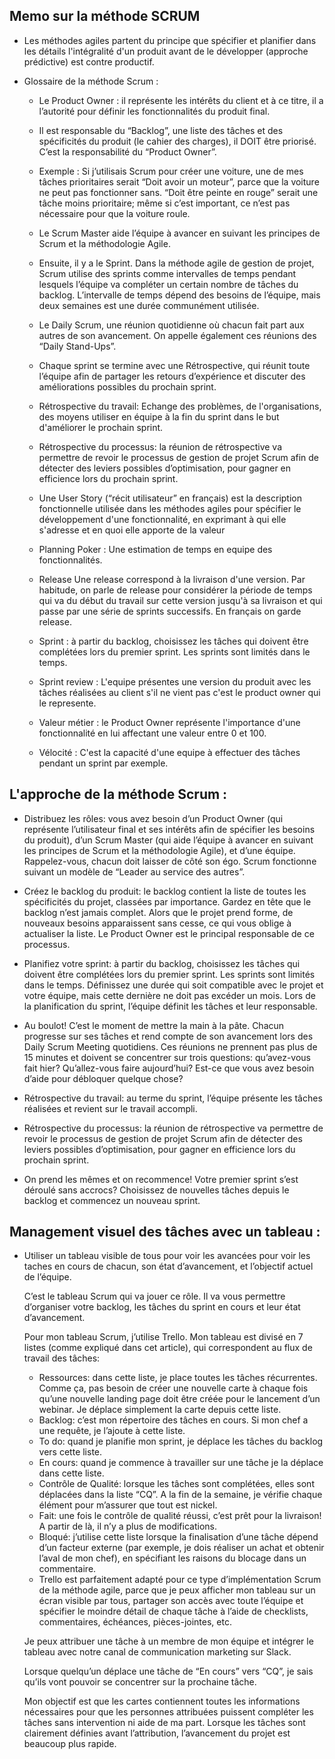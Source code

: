  ## Memo sur la méthode SCRUM

- Les méthodes agiles partent du principe que spécifier et planifier dans les détails l'intégralité d'un produit avant de le développer (approche prédictive) est contre productif.

- Glossaire de la méthode Scrum :​
  
  - Le Product Owner : il représente les intérêts du client et à ce titre, il a l’autorité pour définir les fonctionnalités du produit final.

  - Il est responsable du “Backlog”, une liste des tâches et des spécificités du produit (le cahier des charges), il DOIT être priorisé. C’est la responsabilité du “Product Owner”.


  -  Exemple :  Si j’utilisais Scrum pour créer une voiture, une de mes tâches prioritaires serait “Doit avoir un moteur”, parce que la voiture ne peut pas fonctionner sans. “Doit être peinte en rouge” serait une tâche moins prioritaire; même si c’est important, ce n’est pas nécessaire pour que la voiture roule.

  - Le Scrum Master aide l’équipe à avancer en suivant les principes de Scrum et la méthodologie Agile.
  
  - Ensuite, il y a le Sprint. Dans la méthode agile de gestion de projet, Scrum utilise des sprints comme intervalles de temps pendant lesquels l’équipe va compléter un certain nombre de tâches du backlog. L’intervalle de temps dépend des besoins de l’équipe, mais deux semaines est une durée communément utilisée.

  - Le Daily Scrum, une réunion quotidienne où chacun fait part aux autres de son avancement. On appelle également ces réunions des “Daily Stand-Ups”.

  - Chaque sprint se termine avec une Rétrospective, qui réunit toute l’équipe afin de partager les retours d’expérience et discuter des améliorations possibles du prochain sprint.

  - Rétrospective du travail: Echange des problèmes, de l'organisations, des moyens utiliser en équipe à la fin du sprint dans le but d'améliorer le prochain sprint.

  - Rétrospective du processus: la réunion de rétrospective va permettre de revoir le processus de gestion de projet Scrum afin de détecter des leviers possibles d’optimisation, pour gagner en efficience lors du prochain sprint.


  - Une User Story (“récit utilisateur” en français) est la description fonctionnelle utilisée dans les méthodes agiles pour spécifier le développement d'une fonctionnalité, en exprimant à qui elle s'adresse et en quoi elle apporte de la valeur

  - Planning Poker : Une estimation de temps en equipe des fonctionnalités.

  - Release
  Une release correspond à la livraison d'une version. Par habitude, on parle de release pour considérer la période de temps qui va du début du travail sur cette version jusqu'à sa livraison et qui passe par une série de sprints successifs. En français on garde release.

  - Sprint : à partir du backlog, choisissez les tâches qui doivent être complétées lors du premier sprint. Les sprints sont limités dans le temps.

  - Sprint review : L'equipe présentes une version du produit avec les tâches réalisées au client s'il ne vient pas c'est le product owner qui le represente.
    
  - Valeur métier : le Product Owner représente l'importance d'une fonctionnalité en lui affectant une valeur entre 0 et 100.

  - Vélocité : C'est la capacité d'une equipe à effectuer des tâches pendant un sprint par exemple.
   
## L'approche de la méthode Scrum :
   
- Distribuez les rôles: vous avez besoin d’un Product Owner (qui représente l’utilisateur final et ses intérêts afin de spécifier les besoins du produit), d’un Scrum Master (qui aide l’équipe à avancer en suivant les principes de Scrum et la méthodologie Agile), et d’une équipe. Rappelez-vous, chacun doit laisser de côté son égo. Scrum fonctionne suivant un modèle de “Leader au service des autres”.

- Créez le backlog du produit: le backlog contient la liste de toutes les spécificités du projet, classées par importance. Gardez en tête que le backlog n’est jamais complet. Alors que le projet prend forme, de nouveaux besoins apparaissent sans cesse, ce qui vous oblige à actualiser la liste. Le Product Owner est le principal responsable de ce processus.

- Planifiez votre sprint: à partir du backlog, choisissez les tâches qui doivent être complétées lors du premier sprint. Les sprints sont limités dans le temps. Définissez une durée qui soit compatible avec le projet et votre équipe, mais cette dernière ne doit pas excéder un mois. Lors de la planification du sprint, l’équipe définit les tâches et leur responsable.

- Au boulot! C’est le moment de mettre la main à la pâte. Chacun progresse sur ses tâches et rend compte de son avancement lors des Daily Scrum Meeting quotidiens. Ces réunions ne prennent pas plus de 15 minutes et doivent se concentrer sur trois questions: qu’avez-vous fait hier? Qu’allez-vous faire aujourd’hui? Est-ce que vous avez besoin d’aide pour débloquer quelque chose?

- Rétrospective du travail: au terme du sprint, l’équipe présente les tâches réalisées et revient sur le travail accompli.

- Rétrospective du processus: la réunion de rétrospective va permettre de revoir le processus de gestion de projet Scrum afin de détecter des leviers possibles d’optimisation, pour gagner en efficience lors du prochain sprint.

- On prend les mêmes et on recommence! Votre premier sprint s’est déroulé sans accrocs? Choisissez de nouvelles tâches depuis le backlog et commencez un nouveau sprint.



## Management visuel des tâches avec un tableau :
 
- Utiliser un tableau visible de tous pour voir les avancées pour voir les taches en cours de chacun, son état d’avancement, et l’objectif actuel de l’équipe.
  
  C’est le tableau Scrum qui va jouer ce rôle. Il va vous permettre d’organiser votre backlog, les tâches du sprint en cours et leur état d’avancement. 
  
  Pour mon tableau Scrum, j’utilise Trello. Mon tableau est divisé en 7 listes (comme expliqué dans cet article), qui correspondent au flux de travail des tâches:
  
   - Ressources: dans cette liste, je place toutes les tâches récurrentes. Comme ça, pas besoin de créer une nouvelle carte à chaque fois qu’une nouvelle landing page doit être créée pour le lancement d’un webinar. Je déplace simplement la carte depuis cette liste.
   - Backlog: c’est mon répertoire des tâches en cours. Si mon chef a une requête, je l’ajoute à cette liste.
   - To do: quand je planifie mon sprint, je déplace les tâches du backlog vers cette liste.
   - En cours: quand je commence à travailler sur une tâche je la déplace dans cette liste.
   - Contrôle de Qualité: lorsque les tâches sont complétées, elles sont déplacées dans la liste “CQ”. A la fin de la semaine, je vérifie chaque élément pour m’assurer que tout est nickel.
   - Fait: une fois le contrôle de qualité réussi, c’est prêt pour la livraison! A partir de là, il n’y a plus de modifications.
   - Bloqué: j’utilise cette liste lorsque la finalisation d’une tâche dépend d’un facteur externe (par exemple, je dois réaliser un achat et obtenir l’aval de mon chef), en spécifiant les raisons du blocage dans un commentaire.
   - Trello est parfaitement adapté pour ce type d’implémentation Scrum de la méthode agile, parce que je peux afficher mon tableau sur un écran visible par tous, partager son accès avec toute l’équipe et spécifier le moindre détail de chaque tâche à l’aide de checklists, commentaires, échéances, pièces-jointes, etc.
  
  Je peux attribuer une tâche à un membre de mon équipe et intégrer le tableau avec notre canal de communication marketing sur Slack.
  
  Lorsque quelqu’un déplace une tâche de “En cours” vers “CQ”, je sais qu’ils vont pouvoir se concentrer sur la prochaine tâche.
  
  Mon objectif est que les cartes contiennent toutes les informations nécessaires pour que les personnes attribuées puissent compléter les tâches sans intervention ni aide de ma part. Lorsque les tâches sont clairement définies avant l’attribution, l’avancement du projet est beaucoup plus rapide.